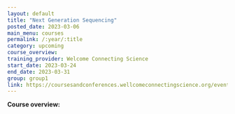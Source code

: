 ```yaml
---
layout: default
title: "Next Generation Sequencing"
posted_date: 2023-03-06
main_menu: courses
permalink: /:year/:title
category: upcoming
course_overview: 
training_provider: Welcome Connecting Science
start_date: 2023-03-24
end_date: 2023-03-31
group: group1
link: https://coursesandconferences.wellcomeconnectingscience.org/event/next-generation-sequencing-20230324/
---
```

  
<!-- ### SARS-CoV-2 NGS bioinformatics course 2021 -->
<p align="left"><b >Course overview:</b></p>


